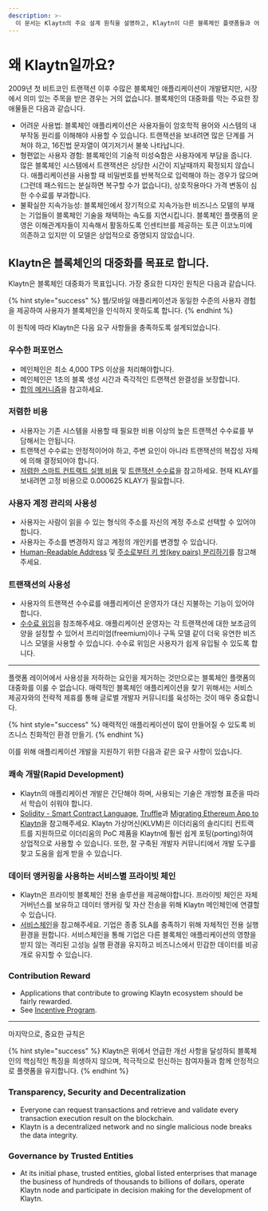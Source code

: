 ```yaml
---
description: >-
  이 문서는 Klaytn의 주요 설계 원칙을 설명하고, Klaytn이 다른 블록체인 플랫폼들과 어떻게 차별화되는지 설명합니다.
---
```


# 왜 Klaytn일까요?<a id="why-klaytn"></a>

2009년 첫 비트코인 트랜잭션 이후 수많은 블록체인 애플리케이션이 개발됐지만, 시장에서 의미 있는 주목을 받은 경우는 거의 없습니다. 블록체인의 대중화를 막는 주요한 장애물들은 다음과 같습니다.

- 어려운 사용법: 블록체인 애플리케이션은 사용자들이 암호학적 용어와 시스템의 내부작동 원리를 이해해야 사용할 수 있습니다. 트랜잭션을 보내려면 많은 단계를 거쳐야 하고, 16진법 문자열이 여기저기서 불쑥 나타납니다.
- 형편없는 사용자 경험: 블록체인의 기술적 미성숙함은 사용자에게 부담을 줍니다. 많은 블록체인 시스템에서 트랜잭션은 상당한 시간이 지날때까지 확정되지 않습니다. 애플리케이션을 사용할 때 비밀번호를 반복적으로 입력해야 하는 경우가 많으며 (그런데 패스워드는 분실하면 복구할 수가 없습니다), 상호작용마다 가격 변동이 심한 수수료를 부과합니다.
- 불확실한 지속가능성: 블록체인에서 장기적으로 지속가능한 비즈니스 모델의 부재는 기업들이 블록체인 기술을 채택하는 속도를 지연시킵니다. 블록체인 플랫폼의 운영은 이해관계자들이 지속해서 활동하도록 인센티브를 제공하는 토큰 이코노미에 의존하고 있지만 이 모델은 상업적으로 증명되지 않았습니다.

## Klaytn은 블록체인의 대중화를 목표로 합니다.<a id="klaytn-is-aiming-at-mass-adoption-of-blockchain"></a>

Klaytn은 블록체인 대중화가 목표입니다. 가장 중요한 디자인 원칙은 다음과 같습니다.

{% hint style="success" %}
웹/모바일 애플리케이션과 동일한 수준의 사용자 경험을 제공하여 사용자가 블록체인을 인식하지 못하도록 합니다.
{% endhint %}

이 원칙에 따라 Klaytn은 다음 요구 사항들을 충족하도록 설계되었습니다.

### 우수한 퍼포먼스  <a id="high-performance"></a>

- 메인체인은 최소 4,000 TPS 이상을 처리해야합니다.
- 메인체인은 1초의 블록 생성 시간과 즉각적인 트랜잭션 완결성을 보장합니다.
- [합의 메커니즘](design/consensus-mechanism.md)을 참고하세요.

### 저렴한 비용  <a id="low-cost"></a>

- 사용자는 기존 시스템을 사용할 때 필요한 비용 이상의 높은 트랜잭션 수수료를 부담해서는 안됩니다.
- 트랜잭션 수수료는 안정적이어야 하고, 주변 요인이 아니라 트랜잭션의 복잡성 자체에 의해 결정되어야 합니다.
- [저렴한 스마트 컨트랙트 실행 비용](design/computation/klaytn-smart-contract.md#affordable-smart-contract-execution-cost) 및 [트랜잭션 수수료](design/transaction-fees/transaction-fees.md)을 참고하세요. 현재 KLAY를 보내려면 고정 비용으로 0.000625 KLAY가 필요합니다.

### 사용자 계정 관리의 사용성 <a id="usability-in-user-account-management"></a>

- 사용자는 사람이 읽을 수 있는 형식의 주소를 자신의 계정 주소로 선택할 수 있어야합니다.
- 사용자는 주소를 변경하지 않고 계정의 개인키를 변경할 수 있습니다.
- [Human-Readable Address](design/accounts.md#human-readable-address-hra) 및 [주소로부터 키 쌍(key pairs) 분리하기](design/accounts.md#decoupling-key-pairs-from-addresses)를 참고해주세요.

### 트랜잭션의 사용성 <a id="usability-in-transaction"></a>

- 사용자의 트랜잭션 수수료를 애플리케이션 운영자가 대신 지불하는 기능이 있어야 합니다.
- [수수료 위임](design/transactions/README.md#fee-delegation)을 참조해주세요. 애플리케이션 운영자는 각 트랜잭션에 대한 보조금의 양을 설정할 수 있어서 프리미엄(freemium)이나 구독 모델 같이 더욱 유연한 비즈니스 모델을 사용할 수 있습니다. 수수료 위임은 사용자가 쉽게 유입될 수 있도록 합니다.

***

플랫폼 레이어에서 사용성을 저하하는 요인을 제거하는 것만으로는 블록체인 플랫폼의 대중화를 이룰 수 없습니다. 매력적인 블록체인 애플리케이션을 찾기 위해서는 서비스 제공자와의 전략적 제휴를 통해 글로벌 개발자 커뮤니티를 육성하는 것이 매우 중요합니다.

{% hint style="success" %}
매력적인 애플리케이션이 많이 만들어질 수 있도록 비즈니스 친화적인 환경 만들기.
{% endhint %}

이를 위해 애플리케이션 개발을 지원하기 위한 다음과 같은 요구 사항이 있습니다.

### 쾌속 개발(Rapid Development)<a id="rapid-development"></a>

- Klaytn의 애플리케이션 개발은 간단해야 하며, 사용되는 기술은 개방형 표준을 따라서 학습이 쉬워야 합니다.
- [Solidity - Smart Contract Language](../smart-contract/solidity-smart-contract-language.md), [Truffle](../toolkit/truffle.md)과 [Migrating Ethereum App to Klaytn](../bapp/tutorials/migrating-ethereum-app-to-klaytn.md)을 참고해주세요. Klaytn 가상머신(KLVM)은 이더리움의 솔리디티 컨트랙트를 지원하므로 이더리움의 PoC 제품을 Klaytn에 훨씬 쉽게 포팅(porting)하여 상업적으로 사용할 수 있습니다. 또한, 잘 구축된 개발자 커뮤니티에서 개발 도구를 찾고 도움을 쉽게 받을 수 있습니다.

### 데이터 앵커링을 사용하는 서비스별 프라이빗 체인 <a id="service-specific-private-chains-with-data-anchoring"></a>

- Klaytn은 프라이빗 블록체인 전용 솔루션을 제공해야합니다. 프라이빗 체인은 자체 거버넌스를 보유하고 데이터 앵커링 및 자산 전송을 위해 Klaytn 메인체인에 연결할 수 있습니다.
- [서비스체인](scaling-solutions.md#service-chain)을 참고해주세요. 기업은 종종 SLA를 충족하기 위해 자체적인 전용 실행 환경을 원합니다. 서비스체인을 통해 기업은 다른 블록체인 애플리케이션의 영향을 받지 않는 격리된 고성능 실행 환경을 유지하고 비즈니스에서 민감한 데이터를 비공개로 유지할 수 있습니다.

### Contribution Reward <a id="contribution-reward"></a>

- Applications that contribute to growing Klaytn ecosystem should be fairly rewarded.
- See [Incentive Program](design/token-economy.md).

***

마지막으로, 중요한 규칙은

{% hint style="success" %}
Klaytn은 위에서 언급한 개선 사항을 달성하되 블록체인의 핵심적인 특징을 희생하지 않으며, 적극적으로 헌신하는 참여자들과 함께 안정적으로 플랫폼을 유지합니다.
{% endhint %}

### Transparency, Security and Decentralization <a id="transparency-security-and-decentralization"></a>

- Everyone can request transactions and retrieve and validate every transaction execution result on the blockchain.
- Klaytn is a decentralized network and no single malicious node breaks the data integrity.

### Governance by Trusted Entities <a id="governance-by-trusted-entities"></a>

- At its initial phase, trusted entities, global listed enterprises that manage the business of hundreds of thousands to billions of dollars, operate Klaytn node and participate in decision making for the development of Klaytn.

